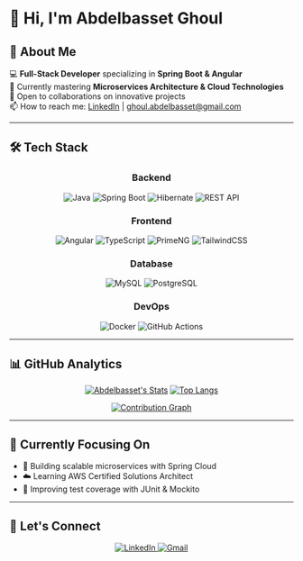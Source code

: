 # 👋 Hi, I'm Abdelbasset Ghoul

## 🌟 About Me
💻 **Full-Stack Developer** specializing in **Spring Boot & Angular**  
🌱 Currently mastering **Microservices Architecture & Cloud Technologies**  
🤝 Open to collaborations on innovative projects  
📫 How to reach me: [LinkedIn](https://www.linkedin.com/in/abdelbasset-ghoul-303358292/) | ghoul.abdelbasset@gmail.com

---

## 🛠 Tech Stack

<div align="center">

### **Backend**
![Java](https://img.shields.io/badge/Java-ED8B00?logo=openjdk&logoColor=white)
![Spring Boot](https://img.shields.io/badge/Spring_Boot-6DB33F?logo=spring&logoColor=white)
![Hibernate](https://img.shields.io/badge/Hibernate-59666C?logo=hibernate&logoColor=white)
![REST API](https://img.shields.io/badge/REST-02569B?logo=rest&logoColor=white)

### **Frontend**
![Angular](https://img.shields.io/badge/Angular-DD0031?logo=angular&logoColor=white)
![TypeScript](https://img.shields.io/badge/TypeScript-3178C6?logo=typescript&logoColor=white)
![PrimeNG](https://img.shields.io/badge/PrimeNG-1572B6?logo=primefaces&logoColor=white)
![TailwindCSS](https://img.shields.io/badge/TailwindCSS-06B6D4?logo=tailwindcss&logoColor=white)

### **Database**
![MySQL](https://img.shields.io/badge/MySQL-4479A1?logo=mysql&logoColor=white)
![PostgreSQL](https://img.shields.io/badge/PostgreSQL-4169E1?logo=postgresql&logoColor=white)

### **DevOps**
![Docker](https://img.shields.io/badge/Docker-2496ED?logo=docker&logoColor=white)
![GitHub Actions](https://img.shields.io/badge/GitHub_Actions-2088FF?logo=github-actions&logoColor=white)

</div>

---

## 📊 GitHub Analytics

<div align="center">
  
[![Abdelbasset's Stats](https://github-readme-stats.vercel.app/api?username=abdelbasset1985&show_icons=true&theme=radical&hide_border=true)](https://github.com/abdelbasset1985)
[![Top Langs](https://github-readme-stats.vercel.app/api/top-langs/?username=abdelbasset1985&layout=compact&theme=radical&hide_border=true)](https://github.com/abdelbasset1985)

[![Contribution Graph](https://github-readme-activity-graph.vercel.app/graph?username=abdelbasset1985&theme=react-dark&hide_border=true&area=true)](https://github.com/abdelbasset1985)

</div>

---

## 🎯 Currently Focusing On
- 🚀 Building scalable microservices with Spring Cloud
- ☁️ Learning AWS Certified Solutions Architect
- 🧪 Improving test coverage with JUnit & Mockito

---

## 🔗 Let's Connect
<div align="center">
  <a href="https://www.linkedin.com/in/abdelbasset-ghoul-303358292/">
    <img src="https://img.shields.io/badge/LinkedIn-Abdelbasset_Ghoul-0077B5?style=flat&logo=linkedin" alt="LinkedIn"/>
  </a>
  <a href="mailto:ghoul.abdelbasset@gmail.com">
    <img src="https://img.shields.io/badge/Gmail-ghoulabdelbasset.dev@gmail.com-D14836?style=flat&logo=gmail" alt="Gmail"/>
  </a>
</div>

